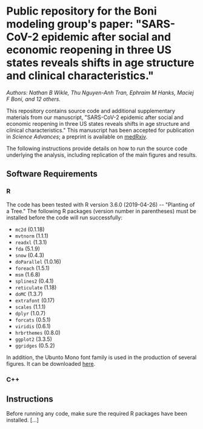 # Public repository for the Boni modeling group's paper: "SARS-CoV-2 epidemic after social and economic reopening in three US states reveals shifts in age structure and clinical characteristics."
*Authors: Nathan B Wikle, Thu Nguyen-Anh Tran, Ephraim M Hanks, Maciej F Boni, and 12 others.*

This repository contains source code and additional supplementary materials from our manuscript, "SARS-CoV-2 epidemic after social and economic reopening in three US states reveals shifts in age structure and clinical characteristics." This manuscript has been accepted for publication in *Science Advances*; a preprint is available on [medRxiv](https://www.medrxiv.org/content/10.1101/2020.11.17.20232918v3).

The following instructions provide details on how to run the source code underlying the analysis, including replication of the main figures and results.

## Software Requirements

### R 

The code has been tested with R version 3.6.0 (2019-04-26) -- "Planting of a Tree."  The following R packages (version number in parentheses) must be installed before the code will run successfully:

- `mc2d` (0.1.18)
- `mvtnorm` (1.1.1)
- `readxl` (1.3.1)
- `fda` (5.1.9)
- `snow` (0.4.3)
- `doParallel` (1.0.16)
- `foreach` (1.5.1)
- `msm` (1.6.8)
- `splines2` (0.4.1)
- `reticulate` (1.18)
- `doMC` (1.3.7)
- `extrafont` (0.17)
- `scales` (1.1.1)
- `dplyr` (1.0.7)
- `forcats` (0.5.1)
- `viridis` (0.6.1)
- `hrbrthemes` (0.8.0)
- `ggplot2` (3.3.5)
- `ggridges` (0.5.2)

In addition, the Ubunto Mono font family is used in the production of several figures. It can be downloaded [here](https://fonts.google.com/specimen/Ubuntu+Mono).

### C++


## Instructions

Before running any code, make sure the required R packages have been installed. [...]

